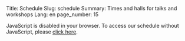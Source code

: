 Title: Schedule
Slug: schedule
Summary: Times and halls for talks and workshops
Lang: en
page_number: 15

<script type="text/javascript" src="https://cfp.pycon.org.il/pycon-2024/widgets/schedule.js"></script>

<pretalx-schedule event-url="https://cfp.pycon.org.il/pycon-2024/" locale="en" format="list" style="--pretalx-clr-primary: #3aa57c"></pretalx-schedule>
<noscript>
   <div class="pretalx-widget">
        <div class="pretalx-widget-info-message">
            JavaScript is disabled in your browser. To access our schedule without JavaScript,
            please <a target="_blank" href="https://cfp.pycon.org.il/pycon-2024/schedule/">click here</a>.
        </div>
    </div>
</noscript>
